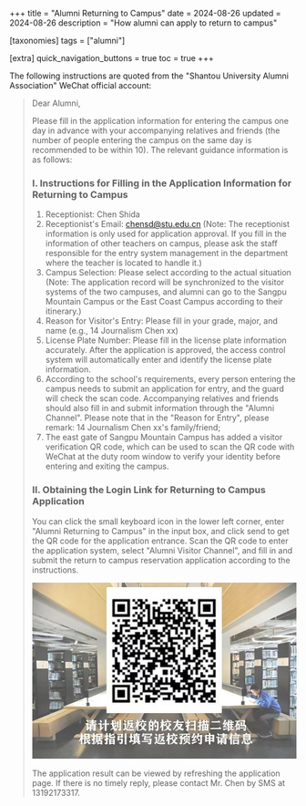 +++
title = "Alumni Returning to Campus"
date = 2024-08-26
updated = 2024-08-26
description = "How alumni can apply to return to campus"

[taxonomies]
tags = ["alumni"]

[extra]
quick_navigation_buttons = true
toc = true
+++


The following instructions are quoted from the "Shantou University Alumni Association" WeChat official account:

>
> Dear Alumni,
>
> Please fill in the application information for entering the campus one day in advance with your accompanying relatives and friends (the number of people entering the campus on the same day is recommended to be within 10). The relevant guidance information is as follows:
>
> ### I. Instructions for Filling in the Application Information for Returning to Campus
> 1. Receptionist: Chen Shida
> 2. Receptionist's Email: chensd@stu.edu.cn
> (Note: The receptionist information is only used for application approval. If you fill in the information of other teachers on campus, please ask the staff responsible for the entry system management in the department where the teacher is located to handle it.)
> 3. Campus Selection: Please select according to the actual situation (Note: The application record will be synchronized to the visitor systems of the two campuses, and alumni can go to the Sangpu Mountain Campus or the East Coast Campus according to their itinerary.)
> 4. Reason for Visitor's Entry: Please fill in your grade, major, and name (e.g., 14 Journalism Chen xx)
> 5. License Plate Number: Please fill in the license plate information accurately. After the application is approved, the access control system will automatically enter and identify the license plate information.
> 6. According to the school's requirements, every person entering the campus needs to submit an application for entry, and the guard will check the scan code. Accompanying relatives and friends should also fill in and submit information through the "Alumni Channel". Please note that in the "Reason for Entry", please remark: 14 Journalism Chen xx's family/friend;
> 7. The east gate of Sangpu Mountain Campus has added a visitor verification QR code, which can be used to scan the QR code with WeChat at the duty room window to verify your identity before entering and exiting the campus.
>
>
> ### II. Obtaining the Login Link for Returning to Campus Application
> You can click the small keyboard icon in the lower left corner, enter "Alumni Returning to Campus" in the input box, and click send to get the QR code for the application entrance. Scan the QR code to enter the application system, select "Alumni Visitor Channel", and fill in and submit the return to campus reservation application according to the instructions.
>
> ![QR Code for Returning to Campus Application](./res/qr_code.jpg)
>
> The application result can be viewed by refreshing the application page. If there is no timely reply, please contact Mr. Chen by SMS at 13192173317.
>
>

